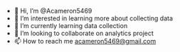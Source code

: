 - 👋 Hi, I’m @Acameron5469
- 👀 I’m interested in learning more about collecting data
- 🌱 I’m currently learning data collection
- 💞️ I’m looking to collaborate on analytics project
- 📫 How to reach me acameron5469@gmail.com

<!---
Acameron5469/Acameron5469 is a ✨ special ✨ repository because its `README.md` (this file) appears on your GitHub profile.
You can click the Preview link to take a look at your changes.
--->
